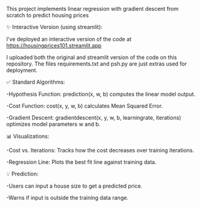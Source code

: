 This project implements linear regression with gradient descent from scratch to predict housing prices


✨ Interactive Version (using streamlit):

I've deployed an interactive version of the code at https://housingprices101.streamlit.app

I uploaded both the original and streamlit version of the code on this repository.
The files requirements.txt and psh.py are just extras used for deployment.


✅ Standard Algorithms:

-Hypothesis Function: prediction(x, w, b) computes the linear model output.

-Cost Function: cost(x, y, w, b) calculates Mean Squared Error.

-Gradient Descent: gradientdescent(x, y, w, b, learningrate, iterations) optimizes model parameters w and b.


📊 Visualizations:

-Cost vs. Iterations: Tracks how the cost decreases over training iterations.

-Regression Line: Plots the best fit line against training data.


💡 Prediction:

-Users can input a house size to get a predicted price.

-Warns if input is outside the training data range.

